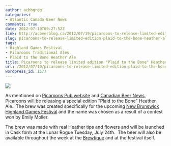 ```yaml
---
author: acbbgreg
categories:
- Atlantic Canada Beer News
comments: true
date: 2012-07-19T09:27:52Z
link: http://acbeerblog.ca/2012/07/19/picaroons-to-release-limited-edition-plaid-to-the-bone-heather-ale/
slug: picaroons-to-release-limited-edition-plaid-to-the-bone-heather-ale
tags:
- Highland Games Festival
- Picaroons Traditional Ales
- Plaid to the Bone Heather Ale
title: Picaroons to release limited edition "Plaid to the Bone" Heather Ale
url: /2012/07/19/picaroons-to-release-limited-edition-plaid-to-the-bone-heather-ale/
wordpress_id: 1577
---
```


[![](http://acbeerblog.ca/wp-content/uploads/2012/07/plaidtotheboneweb1.jpg)](http://acbeerblog.ca/wp-content/uploads/2012/07/plaidtotheboneweb1.jpg)

As mentioned on [Picaroons Pub website](http://www.picaroonspub.com/profiles/blogs/plaid-to-the-bone-heather-ale) and [Canadian Beer News](http://www.canadianbeernews.com/2012/07/18/picaroons-releases-plaid-to-the-bone-heather-ale-for-highland-games/?utm_source=feedburner&utm_medium=feed&utm_campaign=Feed%3A+CanadianBeerNews+%28Canadian+Beer+News%29), Picaroons will be releasing a special edition "Plaid to the Bone" Heather Ale.  The brew was created specifically for the upcoming [New Brunswick Highland Games Festival](http://www.highlandgames.ca/hg/news.html) and the name was chosen as a result of a contest won by Emily Moller.

The brew was made with real Heather tips and flowers and will be launched in Cask form at the Lunar Rogue Tuesday, July 24th.  The beer will also be available throughout the week at the [Brewtique](http://www.picaroonspub.com/profiles/blogs/brewtique-tap-listing-1) and at the festival itself.
